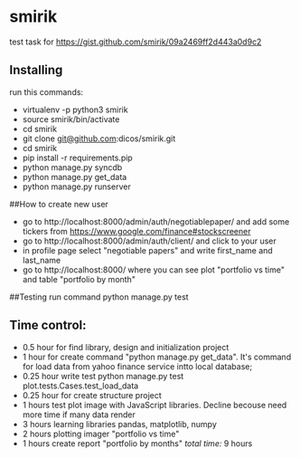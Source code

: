 smirik
======

test task for https://gist.github.com/smirik/09a2469ff2d443a0d9c2

## Installing

run this commands:
+ virtualenv -p python3 smirik
+ source smirik/bin/activate
+ cd smirik
+ git clone git@github.com:dicos/smirik.git
+ cd smirik
+ pip install -r requirements.pip
+ python manage.py syncdb
+ python manage.py get\_data
+ python manage.py runserver


##How to create new user
+ go to http://localhost:8000/admin/auth/negotiablepaper/ and add some tickers from https://www.google.com/finance#stockscreener
+ go to http://localhost:8000/admin/auth/client/ and click to your user
+ in profile page select "negotiable papers" and write first\_name and last\_name
+ go to http://localhost:8000/ where you can see plot "portfolio vs time" and table "portfolio by month"


##Testing
run command python manage.py test


## Time control:
- 0.5 hour for find library, design and initialization project
- 1 hour for create command "python manage.py get\_data". It's command for load data from yahoo finance service intto local database;
- 0.25 hour write test  python manage.py test plot.tests.Cases.test\_load\_data
- 0.25 hour for create structure project
- 1 hours test plot image with JavaScript libraries. Decline becouse need more time if many data render
- 3 hours learning libraries pandas, matplotlib, numpy
- 2 hours plotting imager "portfolio vs time"
- 1 hours create report "portfolio by months"
*total time:* 9 hours
